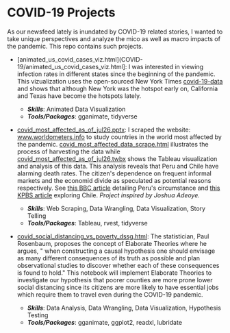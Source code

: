 # COVID-19 Projects

As our newsfeed lately is inundated by COVID-19 related stories, I wanted to take unique perspectives and analyze the mico as well as macro impacts of the pandemic. This repo contains such projects.

* [animated_us_covid_cases_viz.html](COVID-19/animated_us_covid_cases_viz.html]: I was interested in viewing infection rates in different states since the beginning of the pandemic. This vizualization uses the open-sourced New York Times [covid-19-data](https://github.com/nytimes/covid-19-data) and shows that although New York was the hotspot early on, California and Texas have become the hotspots lately.


  - **_Skills_**: Animated Data Visualization
  - **_Tools/Packages_**: gganimate, tidyverse



* [covid_most_affected_as_of_jul26.pptx](COVID-19/covid_most_affected_as_of_jul26.pptx): I scraped the website: www.worldometers.info to study countries in the world most affected by the pandemic. [covid_most_affected_data_scrape.html](COVID-19/covid_most_affected_data_scrape.html) illustrates the process of harvesting the data while [covid_most_affected_as_of_jul26.twbx](COVID-19/covid_most_affected_as_of_jul26.twbx) shows the Tableau visualization and analysis of this data. This analysis reveals that Peru and Chile have alarming death rates. The citizen's dependence on frequent informal markets and the economid divide as speculated as potential reasons respectively. See [this BBC article](https://www.bbc.com/news/world-latin-america-53150808) detailing Peru's circumstance and [this KPBS article](https://www.kpbs.org/news/2020/jul/02/covid-19-exploits-cracks-in-chilean-society/) exploring Chile. _Project inspired by Joshua Adeoye._

  - **_Skills_**: Web Scraping, Data Wrangling, Data Visualization, Story Telling
  - **_Tools/Packages_**: Tableau, rvest, tidyverse

* [covid_social_distancing_vs_poverty_dssg.html](COVID-19/covid_social_distancing_vs_poverty_dssg.html): The statistician, Paul Rosenbaum, proposes the concept of Elaborate Theories where he argues, " when constructing a causal hypothesis one should envisage as many different consequences of its truth as possible and plan observational studies to discover whether each of these consequences is found to hold." This notebook will implement Elaborate Theories to investigate our hypothesis that poorer counties are more prone lower social distancing since its citizens are more likely to have essential jobs which require them to travel even during the COVID-19 pandemic.

  - **_Skills_**: Data Analysis, Data Wrangling, Data Visualization, Hypothesis Testing
  - **_Tools/Packages_**: gganimate, ggplot2, readxl, lubridate
